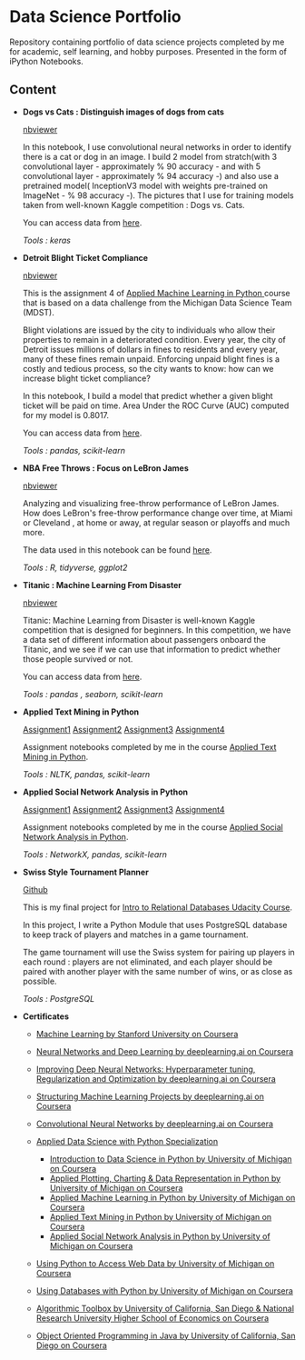 # Data Science Portfolio
 
Repository containing portfolio of data science projects completed by me for academic, self learning, and hobby purposes. Presented in the form of iPython Notebooks.

## Content
 

 -  **Dogs vs Cats : Distinguish images of dogs from cats**
 
 	[nbviewer](http://nbviewer.jupyter.org/github/oms48/Data-Science-Portfolio/blob/master/Dogs%20vs%20Cats%20-%20Distinguish%20images%20of%20dogs%20from%20cats/dogOrCat.ipynb)
 
	  In this notebook, I use convolutional neural networks in order to identify there is a cat or dog in an image. I build 2 model from stratch(with 3 convolutional layer - approximately % 90 accuracy - and with 5 convolutional layer - approximately % 94 accuracy -) and also use a pretrained model( InceptionV3 model with weights pre-trained on ImageNet - % 98 accuracy -).  The pictures that I use for training models taken from well-known Kaggle competition : Dogs vs. Cats. 
    
	  You can access data from [here](https://www.kaggle.com/c/dogs-vs-cats-redux-kernels-edition/data).
    
    *Tools : keras*
 -  **Detroit Blight Ticket Compliance**
 
 	[nbviewer](http://nbviewer.jupyter.org/github/oms48/Data-Science-Portfolio/blob/master/Detroit%20Blight%20Ticket%20Compliance/Assignment%204.ipynb)
 
    This is the assignment 4 of [Applied Machine Learning in Python ](https://www.coursera.org/learn/python-machine-learning) course that  is based on a data challenge from the Michigan Data Science Team (MDST). 
 
    Blight violations are issued by the city to individuals who allow their properties to remain in a deteriorated condition. Every year, the city of Detroit issues millions of dollars in fines to residents and every year, many of these fines remain unpaid. Enforcing unpaid blight fines is a costly and tedious process, so the city wants to know: how can we increase blight ticket compliance?
  
    In this notebook, I build a model that predict whether a given blight ticket will be paid on time. Area Under the ROC Curve (AUC) computed for my model is 0.8017.
  
    You can access data from [here](https://www.kaggle.com/c/detroit-blight-ticket-compliance/data).
  
    *Tools :  pandas, scikit-learn*
 
 -  **NBA Free Throws : Focus on LeBron James**
 
 	[nbviewer](http://nbviewer.jupyter.org/github/oms48/Data-Science-Portfolio/blob/master/NBA%20Free%20Throws%20-%20Focus%20on%20LeBron%20James/kingJames.ipynb)
 
    Analyzing and visualizing free-throw performance of LeBron James. How does LeBron's free-throw performance change over time, at Miami or Cleveland , at home or away, at regular season or playoffs and much more. 
 
    The data used in this notebook can be found [here](https://www.kaggle.com/sebastianmantey/nba-free-throws/data).  
 
    *Tools : R, tidyverse, ggplot2*
 -  **Titanic : Machine Learning From Disaster**
 
 	[nbviewer](http://nbviewer.jupyter.org/github/oms48/Data-Science-Portfolio/blob/master/Titanic%20-%20Machine%20Learning%20From%20Disaster/titanic.ipynb)
 
     Titanic: Machine Learning from Disaster is well-known Kaggle competition that is designed for beginners. In this competition, we have a data set of different information about passengers onboard the Titanic, and we see if we can use that information to predict whether those people survived or not. 
 
     You can access data from [here](https://www.kaggle.com/c/titanic/data).
 
    *Tools : pandas , seaborn, scikit-learn*

 -  **Applied Text Mining in Python**
 
 	[Assignment1](http://nbviewer.jupyter.org/github/oms48/Data-Science-Portfolio/blob/master/Applied%20Text%20Mining%20in%20Python/Assignment%201.ipynb)
	[Assignment2](http://nbviewer.jupyter.org/github/oms48/Data-Science-Portfolio/blob/master/Applied%20Text%20Mining%20in%20Python/Assignment%202.ipynb)
	[Assignment3](http://nbviewer.jupyter.org/github/oms48/Data-Science-Portfolio/blob/master/Applied%20Text%20Mining%20in%20Python/Assignment%203.ipynb)
	[Assignment4](http://nbviewer.jupyter.org/github/oms48/Data-Science-Portfolio/blob/master/Applied%20Text%20Mining%20in%20Python/Assignment%204.ipynb)
 
    Assignment notebooks completed by me in the course [Applied Text Mining in Python](https://www.coursera.org/learn/python-text-mining).
 
    *Tools : NLTK, pandas, scikit-learn*
 -  **Applied Social Network Analysis in Python**
 
 	[Assignment1](http://nbviewer.jupyter.org/github/oms48/Data-Science-Portfolio/blob/master/Applied%20Social%20Network%20Analysis%20in%20Python/Assignment%201.ipynb)
	[Assignment2](http://nbviewer.jupyter.org/github/oms48/Data-Science-Portfolio/blob/master/Applied%20Social%20Network%20Analysis%20in%20Python/Assignment%202.ipynb)
	[Assignment3](http://nbviewer.jupyter.org/github/oms48/Data-Science-Portfolio/blob/master/Applied%20Social%20Network%20Analysis%20in%20Python/Assignment%203.ipynb)
	[Assignment4](http://nbviewer.jupyter.org/github/oms48/Data-Science-Portfolio/blob/master/Applied%20Social%20Network%20Analysis%20in%20Python/Assignment%204.ipynb)
 
    Assignment notebooks completed by me in the course [Applied Social Network Analysis in Python](https://www.coursera.org/learn/python-social-network-analysis).
 
    *Tools : NetworkX, pandas, scikit-learn*
 
 -  **Swiss Style Tournament Planner**
 
 	[Github](https://github.com/oms48/Data-Science-Portfolio/tree/master/Swiss%20Style%20Tournament%20Planner)
 
	 This is my final project for [Intro to Relational Databases Udacity Course](https://www.udacity.com/course/intro-to-relational-databases--ud197).
   
	 In this project, I write a Python Module that uses PostgreSQL database to keep track of players and matches in a game tournament.
   
	 The game tournament will use the Swiss system for pairing up players in each round : players are not eliminated, and each player should be paired with another player with the same number of wins, or as close as possible.
   
    *Tools : PostgreSQL*
 -  **Certificates** 

	- [Machine Learning by Stanford University on Coursera](https://www.coursera.org/account/accomplishments/certificate/PFVS3ZWXQGN4)
	- [Neural Networks and Deep Learning by deeplearning.ai on Coursera](https://www.coursera.org/account/accomplishments/certificate/TKT5M5CPQ959)
	- [Improving Deep Neural Networks: Hyperparameter tuning, Regularization and Optimization by deeplearning.ai on Coursera](https://www.coursera.org/account/accomplishments/certificate/CBPBQC567L3M)
	- [Structuring Machine Learning Projects by deeplearning.ai on Coursera](https://www.coursera.org/account/accomplishments/certificate/TWQ7V49ZJRGN)
	- [Convolutional Neural Networks by deeplearning.ai on Coursera](https://www.coursera.org/account/accomplishments/certificate/LUMBQPXQBFX6)
	- [Applied Data Science with Python Specialization](https://www.coursera.org/account/accomplishments/specialization/certificate/9E7S44LUY5D3)

		- [Introduction to Data Science in Python by University of Michigan on Coursera](https://www.coursera.org/account/accomplishments/certificate/9TDJ74ALN36J)
		-  [Applied Plotting, Charting & Data Representation in Python by University of Michigan on Coursera](https://www.coursera.org/account/accomplishments/certificate/CWCJQQC8HZZC)
		- [Applied Machine Learning in Python by University of Michigan on Coursera](https://www.coursera.org/account/accomplishments/certificate/ELNTPRLUW3L7)
		-  [Applied Text Mining in Python by University of Michigan on Coursera](https://www.coursera.org/account/accomplishments/certificate/LRXT83WE6SX5)
		-  [Applied Social Network Analysis in Python by University of Michigan on Coursera](https://www.coursera.org/account/accomplishments/certificate/DT7ZM27D87M8)
	- [Using Python to Access Web Data by University of Michigan on Coursera](https://www.coursera.org/account/accomplishments/certificate/4S7M2TBYNGDA)
	-  [Using Databases with Python by University of Michigan on Coursera](https://www.coursera.org/account/accomplishments/certificate/ZELLEK33BPEW)
	-  [Algorithmic Toolbox by University of California, San Diego & National Research University Higher School of Economics on Coursera](https://www.coursera.org/account/accomplishments/certificate/9F7LM4G86V7F)
	-  [Object Oriented Programming in Java by University of California, San Diego on Coursera](https://www.coursera.org/account/accomplishments/certificate/M3JLMJPXPZY3)
